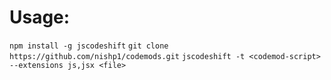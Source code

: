 # Usage:

`npm install -g jscodeshift`
`git clone https://github.com/nishp1/codemods.git`
`jscodeshift -t <codemod-script> --extensions js,jsx <file>`
